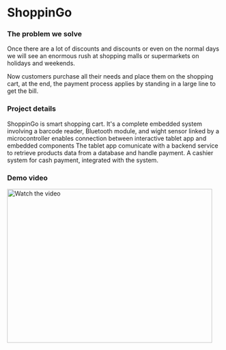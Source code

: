 # ShoppinGo

### The problem we solve
Once there are a lot of discounts and discounts or even on the normal days we will see
an enormous rush at shopping malls or supermarkets on holidays and weekends.

Now customers purchase all their needs and place them on the shopping cart, at the end, the
payment process applies by standing in a large line to get the bill.

### Project details
ShoppinGo is smart shopping cart.
It's a complete embedded system involving a barcode reader, Bluetooth
module, and wight sensor linked by a microcontroller enables connection between interactive
tablet app and embedded components
The tablet app comunicate with a backend service to retrieve products data from a database and handle payment.
A cashier system for cash payment, integrated with the system. 

### Demo video
<a href="https://www.youtube.com/watch?v=lKKQaInTUpY" target="_blank">
 <img src="http://img.youtube.com/vi/lKKQaInTUpY/0.jpg" alt="Watch the video" width="480" height="360" />
</a>
